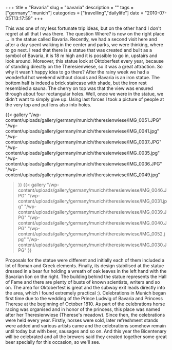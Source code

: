 +++
title = "Bavaria"
slug = "bavaria"
description = ""
tags = ["germany","munich"]
categories = ["travelling","dailylife"]
date = "2010-07-05T13:17:59"
+++

This was one of my less fortunate trip ideas, but on the other hand I don't regret at all that I was
there. The question Where? is now on the right place ... in the statue called Bavaria. Recently, we
had a second visit here and after a day spent walking in the center and parks, we were thinking,
where to go next. I read that there is a statue that was created and built as a symbol of Bavaria,
it is 18 m high and it is possible to go in, upstairs and look around. Moreover, this statue look
at Oktoberfest every year, because of standing directly on the Theresienwiese, so it was a great
attraction. So why it wasn't happy idea to go there? After the rainy week we had a wonderful hot weekend
without clouds and Bavaria is an iron statue. The bottom half is indeed a brick staircase with
shade, but the iron rest resembled a sauna. The cherry on top was that the view was ensured through
about four rectangular holes. Well, once we were in the statue, we didn't want to simply give up.
Using last forces I took a picture of people at the very top and put lens also into holes.

 {{< gallery
    "/wp-content/uploads/gallery/germany/munich/theresienwiese/IMG_0051.JPG"
    "/wp-content/uploads/gallery/germany/munich/theresienwiese/IMG_0041.jpg"
    "/wp-content/uploads/gallery/germany/munich/theresienwiese/IMG_0037.JPG"
    "/wp-content/uploads/gallery/germany/munich/theresienwiese/IMG_0035.jpg"
    "/wp-content/uploads/gallery/germany/munich/theresienwiese/IMG_0036.JPG"
    "/wp-content/uploads/gallery/germany/munich/theresienwiese/IMG_0049.jpg"
>}}
 {{< gallery
    "/wp-content/uploads/gallery/germany/munich/theresienwiese/IMG_0046.JPG"
    "/wp-content/uploads/gallery/germany/munich/theresienwiese/IMG_0031.jpg"
    "/wp-content/uploads/gallery/germany/munich/theresienwiese/IMG_0039.JPG"
    "/wp-content/uploads/gallery/germany/munich/theresienwiese/IMG_0040.JPG"
    "/wp-content/uploads/gallery/germany/munich/theresienwiese/IMG_0052.jpg"
    "/wp-content/uploads/gallery/germany/munich/theresienwiese/IMG_0030.JPG"
>}}

Proposals for the statue were different and initially each of them included a lot of Roman and Greek
elements. Finally, its design stabilised at the statue dressed in a bear fur holding a wreath of
oak leaves in the left hand with the Bavarian lion on the right. The building behind the statue
represents the Hall of Fame and there are plenty of busts of known scientists, writers and so on.
The area for Oktoberfest is great and the subway exit leads directly into the area, which I found
extremely practical :). Celebrations in Munich began first time due to the wedding of the Prince
Ludwig of Bavaria and Princess Therese at the beginning of October 1810. As part of the
celebrations horse racing was organised and in honor of the princess, this place was named after
her Theresienwiese (Therese's meadow). Since then, the celebrations were held every year. Firstly,
horses were sold, later refreshment stands were added and various artists came and the celebrations
somehow remain until today but with beer, sausages and so on. And this year the Bicentenary will be
celebrated and all the brewers said they created together some great beer specially for this
occasion, so we'll see.
